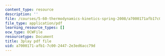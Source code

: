 ```yaml
---
content_type: resource
description: ''
file: /courses/5-60-thermodynamics-kinetics-spring-2008/a7000171afb17c0024472e3ed6acc79d_e124JF_DHCQ.pdf
file_type: application/pdf
learning_resource_types: []
ocw_type: OCWFile
resourcetype: Document
title: 3play pdf file
uid: a7000171-afb1-7c00-2447-2e3ed6acc79d
---
```

